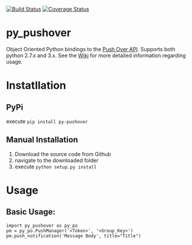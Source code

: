[![Build Status](https://travis-ci.org/KronosKoderS/py_pushover.svg?branch=master)](https://travis-ci.org/KronosKoderS/py_pushover)
[![Coverage Status](https://coveralls.io/repos/KronosKoderS/py_pushover/badge.svg?branch=master&service=github)](https://coveralls.io/github/KronosKoderS/py_pushover?branch=master)

# py_pushover
Object Oriented Python bindings to the [Push Over API](https://pushover.net/api).  Supports both python 2.7.x and 3.x.  See the [Wiki](https://github.com/KronosKoderS/py_pushover/wiki) for more detailed information regarding usage.  

# Instatllation
## PyPi

execute `pip install py-pushover`

## Manual Installation

1. Download the source code from Github
2. navigate to the downloaded folder
3. execute `python setup.py install`


# Usage
    
Basic Usage:
-----------
    import py_pushover as py_po
    pm = py_po.PushManager('<Token>', '<Group_Key>')
    pm.push_notification('Message Body', title="Title")
